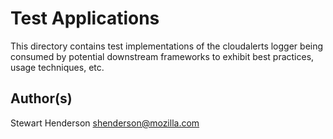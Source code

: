 # Test Applications

This directory contains test implementations of the cloudalerts
logger being consumed by potential downstream frameworks to exhibit
best practices, usage techniques, etc.

## Author(s)

Stewart Henderson <shenderson@mozilla.com>
